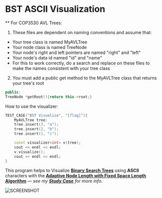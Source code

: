 # BST ASCII Visualization

** For COP3530 AVL Trees:
1. These files are dependent on naming conventions and assume that:
- Your tree class is named MyAVLTree
- Your node class is named TreeNode
- Your node's right and left pointers are named "right" and "left"
- Your node's data id named "id" and "name"
- For this to work correctly, do a search and replace on these files to make the names consistent with your tree class
2. You must add a public get method to the MyAVLTree class that returns your tree's root
```cpp
public:
TreeNode *getRoot(){return this->root;}
```

How to use the visualizer:
```cpp
TEST_CASE("BST Visualize", "[flag]"){
	MyAVLTree tree;
	tree.insert(3, "a");
	tree.insert(2, "b");
	tree.insert(1, "c");

	const visualizer<int> v(tree);
	cout << endl << endl;
	v.visualize();
	cout << endl << endl;
}
```

This program helps to Visualize [**Binary Search Trees**](https://en.wikipedia.org/wiki/Binary_search_tree) using **ASCII** characters with the [**Adaptive Node Length with Fixed Space Length Algorithm**](https://github.com/YoussefRaafatNasry/bst-ascii-visualization/blob/master/STUDY_CASE.md#iii-adaptive-node-length-with-fixed-space-length-algorithm) — _see my [**Study Case**](https://github.com/YoussefRaafatNasry/bst-ascii-visualization/blob/master/STUDY_CASE.md) for more info_.

![SCREENSHOT](https://user-images.githubusercontent.com/41103290/61507272-54fd4480-a9e5-11e9-90dd-3b7a20df2194.png)
